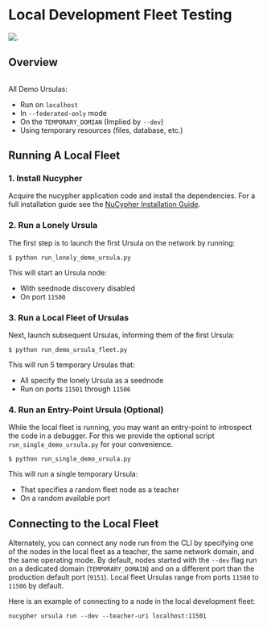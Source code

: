 # Local Development Fleet Testing

![.](https://lh3.googleusercontent.com/u7OEMBBCZjPEZunlVJFC5kR7_2k2FEJWnkzQEB_P0JW-28wtmhFJbE_7M5Ludcuh9yJKXpM8ENKV3QXT4xq3ZGLbzGQMxSm6emo_rR0vLJBnXy0-LiwXPExIDE9F0bSbPV-27bKSS5Rohyl5magLvmFvYRZr9w7MUnoGifhLma0EpQBsRpiTJRVat8ceoxj-7xN3SA9_7BmvuzCbs6xj4KjMAzjkEEaW4t52KSmMeP3X_dc6GbCkIdo1t13Vg09bC5k1kyAYStrbgXx2wWiA5p3N_9TISWgTez4A2Wn1f36DB8V-sOCp5w51u9sUWjGtXZCWsFuUWtB7e3Far2SAnaOYfFNmf4cn0q81R9u5YannkZberqPT9MEhhJA7PRbB1NRRI4a5N_406NoyQlSZHXweC-KQ74Vn147BmJ3UeZETKILCUGk8OpD_qUZ89Rz3R1HUoSpvO9fDIHeZbcB-KXE-wCIRXynMgOunQWP5vy_nZj8mMeOIzlMxorC2uUotToNfjZFPRbMPflz_z-5jE6aYIWf7d8OOgUbOKp_Rw9dJDpZYJAIfwVglYPYMQUyRkkpNzApS6QJCpGtOh_c-b5Kc1mFUpyD-BO3KLHKorNdH1Pnq15D1rLZ8JQ-WjsGDkMEUsndLQt8giYU5hY5NQGg8wMN8LduFZlfi0uRHEc9LiiBmCJCtZ6Fcvltk1WAhhf0k5gpAUwKIogko9w=w1308-h982-no)

## Overview

``` note:: Currently only "Federated Only" mode is supported for local fleets
```

All Demo Ursulas:
 * Run on `localhost`
 * In `--federated-only` mode
 * On the `TEMPORARY_DOMIAN` (Implied by `--dev`)
 * Using temporary resources (files, database, etc.)


## Running A Local Fleet

### 1. Install Nucypher

Acquire the nucypher application code and install the dependencies.
For a full installation guide see the [NuCypher Installation Guide](../guides/installation_guide).

### 2. Run a Lonely Ursula

The first step is to launch the first Ursula on the network by running:

`$ python run_lonely_demo_ursula.py`

This will start an Ursula node:
 * With seednode discovery disabled
 * On port `11500`

### 3. Run a Local Fleet of Ursulas

Next, launch subsequent Ursulas, informing them of the first Ursula:

`$ python run_demo_ursula_fleet.py`

This will run 5 temporary Ursulas that:
 * All specify the lonely Ursula as a seednode
 * Run on ports `11501` through `11506`

### 4. Run an Entry-Point Ursula (Optional)

While the local fleet is running, you may want an entry-point to introspect the code in a debugger.
For this we provide the optional script `run_single_demo_ursula.py` for your convenience.

`$ python run_single_demo_ursula.py`

This will run a single temporary Ursula:
 * That specifies a random fleet node as a teacher
 * On a random available port

## Connecting to the Local Fleet

Alternately, you can connect any node run from the CLI by specifying one of the nodes
in the local fleet as a teacher, the same network domain, and the same operating mode.
By default, nodes started with the `--dev` flag run on a dedicated domain (`TEMPORARY_DOMAIN`) and
on a different port than the production default port (`9151`).
Local fleet Ursulas range from ports `11500` to `11506` by default.

Here is an example of connecting to a node in the local development fleet:

`nucypher ursula run --dev --teacher-uri localhost:11501`

``` note:: The local development fleet is an *example* meant to demonstrate how to design and use your own local fleet.
```
